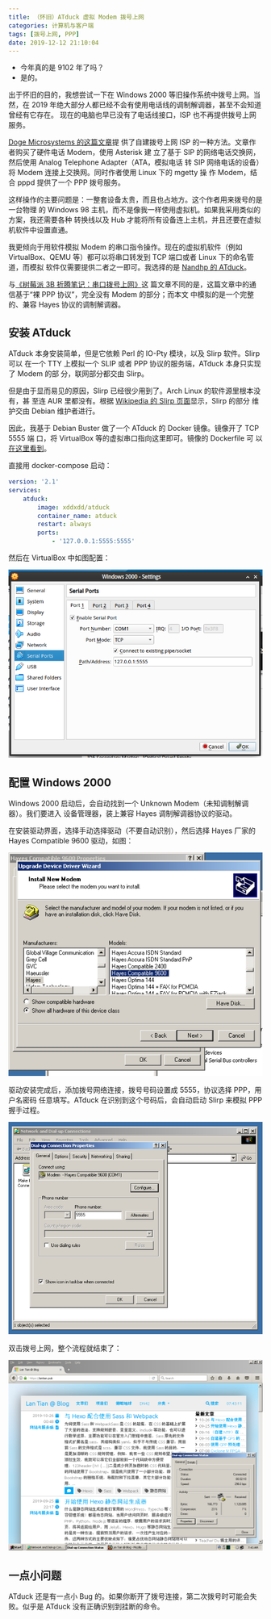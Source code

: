 ```yaml
---
title: （怀旧）ATduck 虚拟 Modem 拨号上网
categories: 计算机与客户端
tags: [拨号上网, PPP]
date: 2019-12-12 21:10:04
---
```


-   今年真的是 9102 年了吗？
-   是的。

出于怀旧的目的，我想尝试一下在 Windows 2000 等旧操作系统中拨号上网。当然，在
2019 年绝大部分人都已经不会有使用电话线的调制解调器，甚至不会知道曾经有它存在。
现在的电脑也早已没有了电话线接口，ISP 也不再提供拨号上网服务。

[Doge Microsystems 的这篇文章](https://dogemicrosystems.ca/wiki/Dial_up_server)提
供了自建拨号上网 ISP 的一种方法。文章作者购买了硬件电话 Modem，使用 Asterisk 建
立了基于 SIP 的网络电话交换网，然后使用 Analog Telephone Adapter（ATA，模拟电话
转 SIP 网络电话的设备）将 Modem 连接上交换网。同时作者使用 Linux 下的 mgetty 操
作 Modem，结合 pppd 提供了一个 PPP 拨号服务。

这样操作的主要问题是：一整套设备太贵，而且也占地方。这个作者用来拨号的是一台物理
的 Windows 98 主机，而不是像我一样使用虚拟机。如果我采用类似的方案，我还需要各种
转换线以及 Hub 才能将所有设备连上主机，并且还要在虚拟机软件中设置直通。

我更倾向于用软件模拟 Modem 的串口指令操作。现在的虚拟机软件（例如
VirtualBox、QEMU 等）都可以将串口转发到 TCP 端口或者 Linux 下的命名管道，而模拟
软件仅需要提供二者之一即可。我选择的是
[Nandhp 的 ATduck](https://github.com/nandhp/atduck)。

与[《树莓派 3B 折腾笔记：串口拨号上网》](/article/modify-computer/raspberry-pi-3b-ppp-dial-ethernet.lantian/)这
篇文章不同的是，这篇文章中的通信基于“裸 PPP 协议”，完全没有 Modem 的部分；而本文
中模拟的是一个完整的、兼容 Hayes 协议的调制解调器。

## 安装 ATduck

ATduck 本身安装简单，但是它依赖 Perl 的 IO-Pty 模块，以及 Slirp 软件。Slirp 可以
在一个 TTY 上模拟一个 SLIP 或者 PPP 协议的服务端，ATduck 本身只实现了 Modem 的部
分，联网部分都交由 Slirp。

但是由于显而易见的原因，Slirp 已经很少用到了。Arch Linux 的软件源里根本没有，甚
至连 AUR 里都没有。根据
[Wikipedia 的 Slirp 页面](https://en.wikipedia.org/wiki/Slirp)显示，Slirp 的部分
维护交由 Debian 维护者进行。

因此，我基于 Debian Buster 做了一个 ATduck 的 Docker 镜像。镜像开了 TCP 5555 端
口，将 VirtualBox 等的虚拟串口指向这里即可。镜像的 Dockerfile 可
以[在这里看到](https://github.com/xddxdd/dockerfiles/blob/master/dockerfiles/atduck/template.Dockerfile)。

直接用 docker-compose 启动：

```yaml
version: '2.1'
services:
    atduck:
        image: xddxdd/atduck
        container_name: atduck
        restart: always
        ports:
            - '127.0.0.1:5555:5555'
```

然后在 VirtualBox 中如图配置：

![VirtualBox 配置虚拟串口](../../../../usr/uploads/2019/12/atduck-virtualbox-config.png)

## 配置 Windows 2000

Windows 2000 启动后，会自动找到一个 Unknown Modem（未知调制解调器）。我们要进入
设备管理器，装上兼容 Hayes 调制解调器协议的驱动。

在安装驱动界面，选择手动选择驱动（不要自动识别），然后选择 Hayes 厂家的 Hayes
Compatible 9600 驱动，如图：

![Windows 2000 驱动选择](../../../../usr/uploads/2019/12/atduck-win2000-driver.png)

驱动安装完成后，添加拨号网络连接，拨号号码设置成 5555，协议选择 PPP，用户名密码
任意填写。ATduck 在识别到这个号码后，会自动启动 Slirp 来模拟 PPP 握手过程。

![Windows 2000 拨号连接配置](../../../../usr/uploads/2019/12/atduck-dialup-config.png)

双击拨号上网，整个流程就结束了：

![Windows 2000 拨号成功](../../../../usr/uploads/2019/12/atduck-win2000-success.png)

## 一点小问题

ATduck 还是有一点小 Bug 的。如果你断开了拨号连接，第二次拨号时可能会失败。似乎是
ATduck 没有正确识别到挂断的命令。
